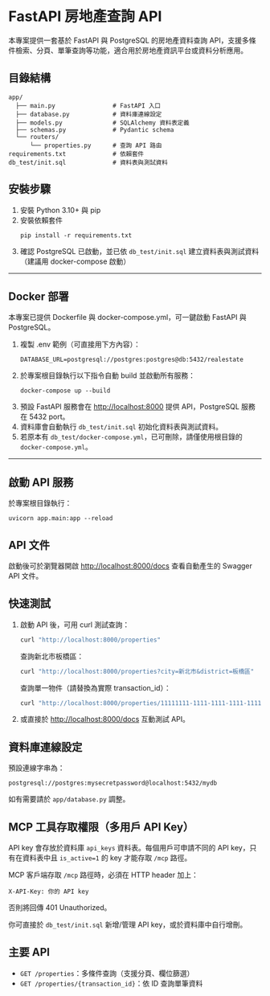 # FastAPI 房地產查詢 API

本專案提供一套基於 FastAPI 與 PostgreSQL 的房地產資料查詢 API，支援多條件檢索、分頁、單筆查詢等功能，適合用於房地產資訊平台或資料分析應用。

## 目錄結構
```
app/
  ├── main.py                # FastAPI 入口
  ├── database.py            # 資料庫連線設定
  ├── models.py              # SQLAlchemy 資料表定義
  ├── schemas.py             # Pydantic schema
  └── routers/
      └── properties.py      # 查詢 API 路由
requirements.txt             # 依賴套件
db_test/init.sql             # 資料表與測試資料
```

## 安裝步驟

1. 安裝 Python 3.10+ 與 pip
2. 安裝依賴套件
   ```
   pip install -r requirements.txt
   ```
3. 確認 PostgreSQL 已啟動，並已依 `db_test/init.sql` 建立資料表與測試資料（建議用 docker-compose 啟動）

---

## Docker 部署

本專案已提供 Dockerfile 與 docker-compose.yml，可一鍵啟動 FastAPI 與 PostgreSQL。

1. 複製 .env 範例（可直接用下方內容）：
   ```
   DATABASE_URL=postgresql://postgres:postgres@db:5432/realestate
   ```
2. 於專案根目錄執行以下指令自動 build 並啟動所有服務：
   ```
   docker-compose up --build
   ```
3. 預設 FastAPI 服務會在 [http://localhost:8000](http://localhost:8000) 提供 API，PostgreSQL 服務在 5432 port。
4. 資料庫會自動執行 `db_test/init.sql` 初始化資料表與測試資料。
5. 若原本有 `db_test/docker-compose.yml`，已可刪除，請僅使用根目錄的 `docker-compose.yml`。

---

## 啟動 API 服務

於專案根目錄執行：
```
uvicorn app.main:app --reload
```

## API 文件

啟動後可於瀏覽器開啟 [http://localhost:8000/docs](http://localhost:8000/docs) 查看自動產生的 Swagger API 文件。

## 快速測試

1. 啟動 API 後，可用 curl 測試查詢：
   ```bash
   curl "http://localhost:8000/properties"
   ```
   查詢新北市板橋區：
   ```bash
   curl "http://localhost:8000/properties?city=新北市&district=板橋區"
   ```
   查詢單一物件（請替換為實際 transaction_id）：
   ```bash
   curl "http://localhost:8000/properties/11111111-1111-1111-1111-111111111111"
   ```

2. 或直接於 [http://localhost:8000/docs](http://localhost:8000/docs) 互動測試 API。

## 資料庫連線設定

預設連線字串為：
```
postgresql://postgres:mysecretpassword@localhost:5432/mydb
```
如有需要請於 `app/database.py` 調整。

## MCP 工具存取權限（多用戶 API Key）

API key 會存放於資料庫 `api_keys` 資料表。每個用戶可申請不同的 API key，只有在資料表中且 `is_active=1` 的 key 才能存取 `/mcp` 路徑。

MCP 客戶端存取 `/mcp` 路徑時，必須在 HTTP header 加上：
```
X-API-Key: 你的 API key
```
否則將回傳 401 Unauthorized。

你可直接於 `db_test/init.sql` 新增/管理 API key，或於資料庫中自行增刪。

## 主要 API

- `GET /properties`：多條件查詢（支援分頁、欄位篩選）
- `GET /properties/{transaction_id}`：依 ID 查詢單筆資料